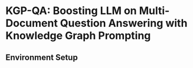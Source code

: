 # KGP-QA: Boosting LLM on Multi-Document Question Answering with Knowledge Graph Prompting

## Environment Setup
